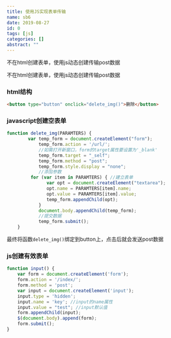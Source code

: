 ```yaml
---
title: 使用JS实现表单传输
name: sb6
date: 2019-08-27
id: 0
tags: [js]
categories: []
abstract: ""
---
```



不在html创建表单，使用js动态创建传输post数据


<!--more-->


不在html创建表单，使用js动态创建传输post数据

<!--more-->

### html结构

```html
<button type="button" onclick="delete_img()">删除</button>
```

### javascript创建空表单

```javascript
function delete_img(PARAMTERS) {
        var temp_form = document.createElement("form");
            temp_form.action = '/url/';
            //如需打开新窗口，form的target属性要设置为'_blank'
            temp_form.target = "_self";
            temp_form.method = "post";
            temp_form.style.display = "none";
            //添加参数
         for (var item in PARAMTERS) { //建立表单
               var opt = document.createElement("textarea");
               opt.name = PARAMTERS[item].name;
               opt.value = PARAMTERS[item].value;
               temp_form.appendChild(opt);
            }
            document.body.appendChild(temp_form);
            //提交数据
            temp_form.submit();
    }
```

最终将函数`delete_img()`绑定到button上，点击后就会发送post数据

### js创建有效表单

```javascript
function input() {
	var form = document.createElement('form');
    form.action = '/index/';
    form.method = 'post';      
    var input = document.createElement('input');
    input.type = 'hidden';
    input.name = 'key'; //input的name属性
    input.value = "test"; //input默认值
    form.appendChild(input);   
    $(document.body).append(form);
    form.submit();
}
```

